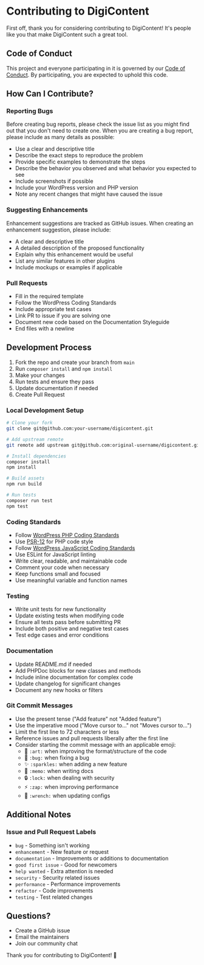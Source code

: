 # Contributing to DigiContent

First off, thank you for considering contributing to DigiContent! It's people like you that make DigiContent such a great tool.

## Code of Conduct

This project and everyone participating in it is governed by our [Code of Conduct](CODE_OF_CONDUCT.md). By participating, you are expected to uphold this code.

## How Can I Contribute?

### Reporting Bugs

Before creating bug reports, please check the issue list as you might find out that you don't need to create one. When you are creating a bug report, please include as many details as possible:

* Use a clear and descriptive title
* Describe the exact steps to reproduce the problem
* Provide specific examples to demonstrate the steps
* Describe the behavior you observed and what behavior you expected to see
* Include screenshots if possible
* Include your WordPress version and PHP version
* Note any recent changes that might have caused the issue

### Suggesting Enhancements

Enhancement suggestions are tracked as GitHub issues. When creating an enhancement suggestion, please include:

* A clear and descriptive title
* A detailed description of the proposed functionality
* Explain why this enhancement would be useful
* List any similar features in other plugins
* Include mockups or examples if applicable

### Pull Requests

* Fill in the required template
* Follow the WordPress Coding Standards
* Include appropriate test cases
* Link PR to issue if you are solving one
* Document new code based on the Documentation Styleguide
* End files with a newline

## Development Process

1. Fork the repo and create your branch from `main`
2. Run `composer install` and `npm install`
3. Make your changes
4. Run tests and ensure they pass
5. Update documentation if needed
6. Create Pull Request

### Local Development Setup

```bash
# Clone your fork
git clone git@github.com:your-username/digicontent.git

# Add upstream remote
git remote add upstream git@github.com:original-username/digicontent.git

# Install dependencies
composer install
npm install

# Build assets
npm run build

# Run tests
composer run test
npm test
```

### Coding Standards

* Follow [WordPress PHP Coding Standards](https://make.wordpress.org/core/handbook/best-practices/coding-standards/php/)
* Use [PSR-12](https://www.php-fig.org/psr/psr-12/) for PHP code style
* Follow [WordPress JavaScript Coding Standards](https://make.wordpress.org/core/handbook/best-practices/coding-standards/javascript/)
* Use ESLint for JavaScript linting
* Write clear, readable, and maintainable code
* Comment your code when necessary
* Keep functions small and focused
* Use meaningful variable and function names

### Testing

* Write unit tests for new functionality
* Update existing tests when modifying code
* Ensure all tests pass before submitting PR
* Include both positive and negative test cases
* Test edge cases and error conditions

### Documentation

* Update README.md if needed
* Add PHPDoc blocks for new classes and methods
* Include inline documentation for complex code
* Update changelog for significant changes
* Document any new hooks or filters

### Git Commit Messages

* Use the present tense ("Add feature" not "Added feature")
* Use the imperative mood ("Move cursor to..." not "Moves cursor to...")
* Limit the first line to 72 characters or less
* Reference issues and pull requests liberally after the first line
* Consider starting the commit message with an applicable emoji:
    * 🎨 `:art:` when improving the format/structure of the code
    * 🐛 `:bug:` when fixing a bug
    * ✨ `:sparkles:` when adding a new feature
    * 📝 `:memo:` when writing docs
    * 🔒 `:lock:` when dealing with security
    * ⚡️ `:zap:` when improving performance
    * 🔧 `:wrench:` when updating configs

## Additional Notes

### Issue and Pull Request Labels

* `bug` - Something isn't working
* `enhancement` - New feature or request
* `documentation` - Improvements or additions to documentation
* `good first issue` - Good for newcomers
* `help wanted` - Extra attention is needed
* `security` - Security related issues
* `performance` - Performance improvements
* `refactor` - Code improvements
* `testing` - Test related changes

## Questions?

* Create a GitHub issue
* Email the maintainers
* Join our community chat

Thank you for contributing to DigiContent! 🎉 